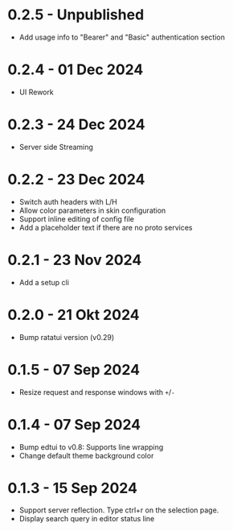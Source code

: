 0.2.5 - Unpublished
===================
- Add usage info to "Bearer" and "Basic" authentication section

0.2.4 - 01 Dec 2024
===================
- UI Rework

0.2.3 - 24 Dec 2024
===================
- Server side Streaming

0.2.2 - 23 Dec 2024
===================
- Switch auth headers with L/H
- Allow color parameters in skin configuration
- Support inline editing of config file
- Add a placeholder text if there are no proto services

0.2.1 - 23 Nov 2024
===================
- Add a setup cli

0.2.0 - 21 Okt 2024
===================
- Bump ratatui version (v0.29)

0.1.5 - 07 Sep 2024
===================
- Resize request and response windows with `+`/`-`

0.1.4 - 07 Sep 2024
===================
- Bump edtui to v0.8: Supports line wrapping
- Change default theme background color

0.1.3 - 15 Sep 2024
===================
- Support server reflection. Type ctrl+r on the selection page.
- Display search query in editor status line
